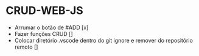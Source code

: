 # CRUD-WEB-JS

- Arrumar o botão de #ADD [x]
- Fazer funções CRUD []
- Colocar diretório .vscode dentro do git ignore e remover do repositório remoto []